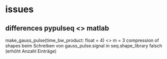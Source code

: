 # issues
## differences pypulseq <> matlab
make_gauss_pulse(time_bw_product: float = 4) <> m = 3
compression of shapes beim Schreiben von gauss_pulse.signal in seq.shape_library falsch (erhöht Anzahl Einträge)